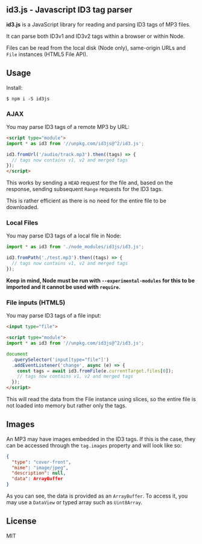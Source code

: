 ## id3.js - Javascript ID3 tag parser

**id3.js** is a JavaScript library for reading and parsing ID3 tags of MP3
files.

It can parse both ID3v1 and ID3v2 tags within a browser or within Node.

Files can be read from the local disk (Node only), same-origin URLs
and `File` instances (HTML5 File API).

## Usage

Install:

```
$ npm i -S id3js
```

### AJAX

You may parse ID3 tags of a remote MP3 by URL:

```html
<script type="module">
import * as id3 from '//unpkg.com/id3js@^2/id3.js';

id3.fromUrl('/audio/track.mp3').then((tags) => {
  // tags now contains v1, v2 and merged tags
});
</script>
```

This works by sending a `HEAD` request for the file and, based on the response,
sending subsequent `Range` requests for the ID3 tags.

This is rather efficient as there is no need for the entire file to be
downloaded.

### Local Files

You may parse ID3 tags of a local file in Node:

```ts
import * as id3 from './node_modules/id3js/id3.js';

id3.fromPath('./test.mp3').then((tags) => {
  // tags now contains v1, v2 and merged tags
});
```

**Keep in mind, Node must be run with `--experimental-modules`
for this to be imported and it cannot be used with `require`.**

### File inputs (HTML5)

You may parse ID3 tags of a file input:

```html
<input type="file">

<script type="module">
import * as id3 from '//unpkg.com/id3js@^2/id3.js';

document
  .querySelector('input[type="file"]')
  .addEventListener('change', async (e) => {
    const tags = await id3.fromFile(e.currentTarget.files[0]);
    // tags now contains v1, v2 and merged tags
  });
</script>
```

This will read the data from the File instance using slices,
so the entire file is not loaded into memory but rather only the tags.

## Images

An MP3 may have images embedded in the ID3 tags. If this is the case,
they can be accessed through the `tag.images` property and will
look like so:

```json
{
  "type": "cover-front",
  "mime": "image/jpeg",
  "description": null,
  "data": ArrayBuffer
}
```

As you can see, the data is provided as an `ArrayBuffer`.
To access it, you may use a `DataView` or typed array such
as `Uint8Array`.

## License

MIT
